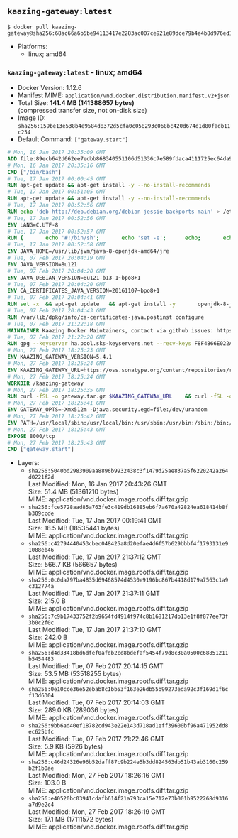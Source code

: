 ## `kaazing-gateway:latest`

```console
$ docker pull kaazing-gateway@sha256:68ac66a6b5be94113417e2283ac007ce921e89dce79b4e4b8d976ed1aaa462f8
```

-	Platforms:
	-	linux; amd64

### `kaazing-gateway:latest` - linux; amd64

-	Docker Version: 1.12.6
-	Manifest MIME: `application/vnd.docker.distribution.manifest.v2+json`
-	Total Size: **141.4 MB (141388657 bytes)**  
	(compressed transfer size, not on-disk size)
-	Image ID: `sha256:159be13e538b4e9584d8372d5cfa0c058293c068bc420d674d1d80fadb11c254`
-	Default Command: `["gateway.start"]`

```dockerfile
# Mon, 16 Jan 2017 20:35:09 GMT
ADD file:89ecb642d662ee7edbb868340551106d51336c7e589fdaca4111725ec64da957 in / 
# Mon, 16 Jan 2017 20:35:16 GMT
CMD ["/bin/bash"]
# Tue, 17 Jan 2017 00:00:45 GMT
RUN apt-get update && apt-get install -y --no-install-recommends 		ca-certificates 		curl 		wget 	&& rm -rf /var/lib/apt/lists/*
# Tue, 17 Jan 2017 00:51:05 GMT
RUN apt-get update && apt-get install -y --no-install-recommends 		bzip2 		unzip 		xz-utils 	&& rm -rf /var/lib/apt/lists/*
# Tue, 17 Jan 2017 00:52:56 GMT
RUN echo 'deb http://deb.debian.org/debian jessie-backports main' > /etc/apt/sources.list.d/jessie-backports.list
# Tue, 17 Jan 2017 00:52:56 GMT
ENV LANG=C.UTF-8
# Tue, 17 Jan 2017 00:52:57 GMT
RUN { 		echo '#!/bin/sh'; 		echo 'set -e'; 		echo; 		echo 'dirname "$(dirname "$(readlink -f "$(which javac || which java)")")"'; 	} > /usr/local/bin/docker-java-home 	&& chmod +x /usr/local/bin/docker-java-home
# Tue, 17 Jan 2017 00:52:58 GMT
ENV JAVA_HOME=/usr/lib/jvm/java-8-openjdk-amd64/jre
# Tue, 07 Feb 2017 20:04:19 GMT
ENV JAVA_VERSION=8u121
# Tue, 07 Feb 2017 20:04:20 GMT
ENV JAVA_DEBIAN_VERSION=8u121-b13-1~bpo8+1
# Tue, 07 Feb 2017 20:04:20 GMT
ENV CA_CERTIFICATES_JAVA_VERSION=20161107~bpo8+1
# Tue, 07 Feb 2017 20:04:41 GMT
RUN set -x 	&& apt-get update 	&& apt-get install -y 		openjdk-8-jre-headless="$JAVA_DEBIAN_VERSION" 		ca-certificates-java="$CA_CERTIFICATES_JAVA_VERSION" 	&& rm -rf /var/lib/apt/lists/* 	&& [ "$JAVA_HOME" = "$(docker-java-home)" ]
# Tue, 07 Feb 2017 20:04:43 GMT
RUN /var/lib/dpkg/info/ca-certificates-java.postinst configure
# Tue, 07 Feb 2017 21:22:18 GMT
MAINTAINER Kaazing Docker Maintainers, contact via github issues: https://github.com/kaazing/gateway.docker/issues
# Tue, 07 Feb 2017 21:22:20 GMT
RUN gpg --keyserver ha.pool.sks-keyservers.net --recv-keys F8F4B66E022A4668E532DAC03AA0B82C385B4D59
# Mon, 27 Feb 2017 18:25:23 GMT
ENV KAAZING_GATEWAY_VERSION=5.4.1
# Mon, 27 Feb 2017 18:25:24 GMT
ENV KAAZING_GATEWAY_URL=https://oss.sonatype.org/content/repositories/releases/org/kaazing/gateway.distribution/5.4.1/gateway.distribution-5.4.1.tar.gz
# Mon, 27 Feb 2017 18:25:24 GMT
WORKDIR /kaazing-gateway
# Mon, 27 Feb 2017 18:25:35 GMT
RUN curl -fSL -o gateway.tar.gz $KAAZING_GATEWAY_URL 	&& curl -fSL -o gateway.tar.gz.asc ${KAAZING_GATEWAY_URL}.asc 	&& gpg --verify gateway.tar.gz.asc 	&& tar -xvf gateway.tar.gz --strip-components=1 	&& rm gateway.tar.gz*
# Mon, 27 Feb 2017 18:25:41 GMT
ENV GATEWAY_OPTS=-Xmx512m -Djava.security.egd=file:/dev/urandom
# Mon, 27 Feb 2017 18:25:42 GMT
ENV PATH=/usr/local/sbin:/usr/local/bin:/usr/sbin:/usr/bin:/sbin:/bin:/kaazing-gateway/bin
# Mon, 27 Feb 2017 18:25:43 GMT
EXPOSE 8000/tcp
# Mon, 27 Feb 2017 18:25:43 GMT
CMD ["gateway.start"]
```

-	Layers:
	-	`sha256:5040bd2983909aa8896b9932438c3f1479d25ae837a5f6220242a264d0221f2d`  
		Last Modified: Mon, 16 Jan 2017 20:43:26 GMT  
		Size: 51.4 MB (51361210 bytes)  
		MIME: application/vnd.docker.image.rootfs.diff.tar.gzip
	-	`sha256:fce5728aad85a763fe3c419db16885eb6f7a670a42824ea618414b8fb309ccde`  
		Last Modified: Tue, 17 Jan 2017 00:19:41 GMT  
		Size: 18.5 MB (18535441 bytes)  
		MIME: application/vnd.docker.image.rootfs.diff.tar.gzip
	-	`sha256:c42794440453cbec048425a8d20efae4d6f57b629bbbf4f1793131e91088eb46`  
		Last Modified: Tue, 17 Jan 2017 21:37:12 GMT  
		Size: 566.7 KB (566657 bytes)  
		MIME: application/vnd.docker.image.rootfs.diff.tar.gzip
	-	`sha256:0c0da797ba4835d69468574d4530e9196bc867b4418d179a7563c1a9c312774a`  
		Last Modified: Tue, 17 Jan 2017 21:37:11 GMT  
		Size: 215.0 B  
		MIME: application/vnd.docker.image.rootfs.diff.tar.gzip
	-	`sha256:7c9b17433752f2b9654fd4914f974c8b1681217db13e1f8f877ee73f3b0c2f0c`  
		Last Modified: Tue, 17 Jan 2017 21:37:10 GMT  
		Size: 242.0 B  
		MIME: application/vnd.docker.image.rootfs.diff.tar.gzip
	-	`sha256:d4d33418bd6dfef0afdb2cd8bdefaf5454f79d8c30a0500c68851211b5454483`  
		Last Modified: Tue, 07 Feb 2017 20:14:15 GMT  
		Size: 53.5 MB (53518255 bytes)  
		MIME: application/vnd.docker.image.rootfs.diff.tar.gzip
	-	`sha256:0e10cce36e52ebab8c1bb53f163e26db55b99273eda92c3f169d1f6cf13d6304`  
		Last Modified: Tue, 07 Feb 2017 20:14:03 GMT  
		Size: 289.0 KB (289036 bytes)  
		MIME: application/vnd.docker.image.rootfs.diff.tar.gzip
	-	`sha256:9bb6ad40ef18782cd943e22e143d718ad1eff39600bf96a471952dd8ec625bfc`  
		Last Modified: Tue, 07 Feb 2017 21:22:46 GMT  
		Size: 5.9 KB (5926 bytes)  
		MIME: application/vnd.docker.image.rootfs.diff.tar.gzip
	-	`sha256:c46d24326e96b52daff87c9b224e5b3dd824563db51b43ab3160c259b2f1b0ae`  
		Last Modified: Mon, 27 Feb 2017 18:26:16 GMT  
		Size: 103.0 B  
		MIME: application/vnd.docker.image.rootfs.diff.tar.gzip
	-	`sha256:e40520bc03941cdafb614f21a793ca15e712e73b001b9522268d9316a7d9e2c4`  
		Last Modified: Mon, 27 Feb 2017 18:26:19 GMT  
		Size: 17.1 MB (17111572 bytes)  
		MIME: application/vnd.docker.image.rootfs.diff.tar.gzip
